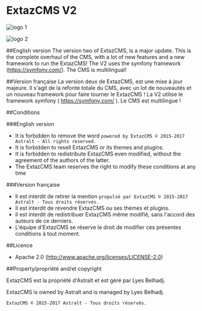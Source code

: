 # ExtazCMS V2

![logo 1](http://extaz-cms.fr/images/logo.png)

![logo 2](https://astralt.com/images/astralt/logo-texte.png)

##English version
The version two of ExtazCMS, is a major update. This is the complete overhaul of the CMS, with a lot of new features and a new framework to run the ExtazCMS! The V2 uses the symfony framework (https://symfony.com/). The CMS is multilingual!

##Version française
La version deux de ExtazCMS, est une mise à jour majeure. Il s'agit de la refonte totale du CMS, avec un lot de nouveautés et un nouveau framework pour faire tourner le ExtazCMS ! La V2 utilise le framework symfony ( https://symfony.com/ ). Le CMS est multilingue !


##Conditions

###English version
* It is forbidden to remove the word `powered by ExtazCMS © 2015-2017 Astralt - All rights reserved.`
* It is forbidden to resell ExtazCMS or its themes and plugins.
* It is forbidden to redistribute ExtazCMS even modified, without the agreement of the authors of the latter.
* The ExtazCMS team reserves the right to modify these conditions at any time

###Version française
* Il est interdit de retirer la mention `propulsé par ExtazCMS © 2015-2017 Astralt - Tous droits réservés.`
* Il est interdit de revendre ExtazCMS ou ses thèmes et plugins.
* Il est interdit de redistribuer ExtazCMS même modifié, sans l'accord des auteurs de ce derniers.
* L'équipe d'ExtazCMS se réserve le droit de modifier ces présentes conditions à tout moment.


##Licence
* Apache 2.0  (http://www.apache.org/licenses/LICENSE-2.0)


##Property/propriété and/et copyright

ExtazCMS est la propriété d'Astralt et est géré par Lyes Belhadj.

ExtazCMS is owned by Astralt and is managed by Lyes Belhadj.



`ExtazCMS © 2015-2017 Astralt - Tous droits réservés.`
